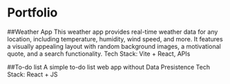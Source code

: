 # Portfolio


##Weather App
This weather app provides real-time weather data for any location, including temperature, humidity, wind speed, and more. It features a visually appealing layout with random background images, a motivational quote, and a search functionality. 
Tech Stack: Vite + React, APIs


##To-do list
A simple to-do list web app without Data Presistence 
Tech Stack: React + JS 
